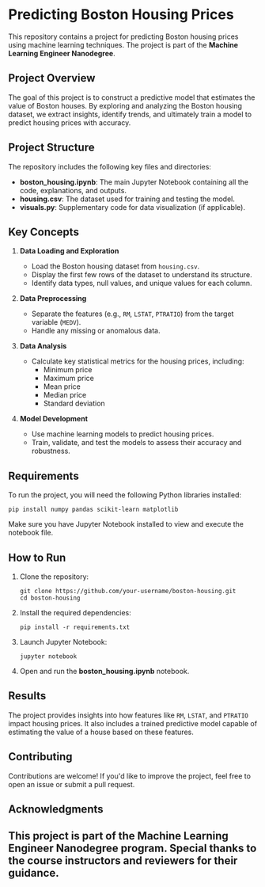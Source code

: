 # Predicting Boston Housing Prices
This repository contains a project for predicting Boston housing prices using machine learning techniques. The project is part of the **Machine Learning Engineer Nanodegree**.
## Project Overview
The goal of this project is to construct a predictive model that estimates the value of Boston houses. By exploring and analyzing the Boston housing dataset, we extract insights, identify trends, and ultimately train a model to predict housing prices with accuracy.
## Project Structure
The repository includes the following key files and directories:
- **boston_housing.ipynb**: The main Jupyter Notebook containing all the code, explanations, and outputs.
- **housing.csv**: The dataset used for training and testing the model.
- **visuals.py**: Supplementary code for data visualization (if applicable).
## Key Concepts
1. **Data Loading and Exploration**
   - Load the Boston housing dataset from `housing.csv`.
   - Display the first few rows of the dataset to understand its structure.
   - Identify data types, null values, and unique values for each column.
   
2. **Data Preprocessing**
   - Separate the features (e.g., `RM`, `LSTAT`, `PTRATIO`) from the target variable (`MEDV`).
   - Handle any missing or anomalous data.
   
3. **Data Analysis**
   - Calculate key statistical metrics for the housing prices, including:
     - Minimum price
     - Maximum price
     - Mean price
     - Median price
     - Standard deviation
4. **Model Development**
   - Use machine learning models to predict housing prices.
   - Train, validate, and test the models to assess their accuracy and robustness.
## Requirements
To run the project, you will need the following Python libraries installed:
```
pip install numpy pandas scikit-learn matplotlib
```
Make sure you have Jupyter Notebook installed to view and execute the notebook file.
## How to Run
1. Clone the repository:
   ```
   git clone https://github.com/your-username/boston-housing.git
   cd boston-housing
   ```
2. Install the required dependencies:
   ```
   pip install -r requirements.txt
   ```
3. Launch Jupyter Notebook:
   ```
   jupyter notebook
   ```
4. Open and run the **boston_housing.ipynb** notebook.
## Results
The project provides insights into how features like `RM`, `LSTAT`, and `PTRATIO` impact housing prices. It also includes a trained predictive model capable of estimating the value of a house based on these features.
## Contributing
Contributions are welcome! If you'd like to improve the project, feel free to open an issue or submit a pull request.
## Acknowledgments
This project is part of the Machine Learning Engineer Nanodegree program. Special thanks to the course instructors and reviewers for their guidance.
---
